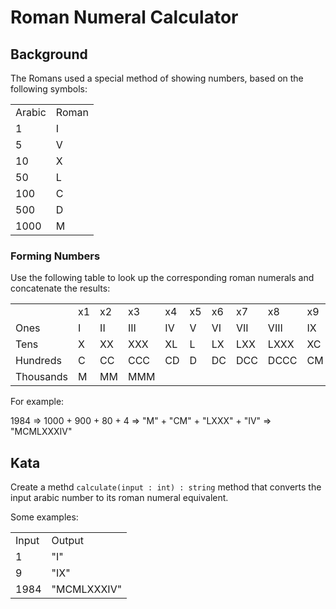 # Roman Numeral Calculator

## Background
The Romans used a special method of showing numbers, based on the following symbols:
 
 <table>
    <tr>
        <td>Arabic</td>
        <td>Roman</td>
    </tr>
    <tr>
        <td>1</td>
        <td>I</td>
    </tr>
    <tr>
        <td>5</td>
        <td>V</td>
    </tr>
    <tr>
        <td>10</td>
        <td>X</td>
    </tr>
    <tr>
        <td>50</td>
        <td>L</td>
    </tr>
    <tr>
        <td>100</td>
        <td>C</td>
    </tr>
    <tr>
        <td>500</td>
        <td>D</td>
    </tr>
    <tr>
        <td>1000</td>
        <td>M</td>
    </tr>
</table>

### Forming Numbers
Use the following table to look up the corresponding roman numerals and concatenate the results:

<table>
    <tr>
        <td width=75></td>
        <td width=50>x1</td>
        <td width=50>x2</td>
        <td width=50>x3</td>
        <td width=50>x4</td>
        <td width=50>x5</td>
        <td width=50>x6</td>
        <td width=50>x7</td>
        <td width=50>x8</td>
        <td width=50>x9</td>
    </tr>
    <tr>
        <td width=75>Ones</td>
        <td width=50>I</td>
        <td width=50>II</td>
        <td width=50>III</td>
        <td width=50>IV</td>
        <td width=50>V</td>
        <td width=50>VI</td>
        <td width=50>VII</td>
        <td width=50>VIII</td>
        <td width=50>IX</td>
    </tr>
    <tr>
        <td width=75>Tens</td>
        <td width=50>X</td>
        <td width=50>XX</td>
        <td width=50>XXX</td>
        <td width=50>XL</td>
        <td width=50>L</td>
        <td width=50>LX</td>
        <td width=50>LXX</td>
        <td width=50>LXXX</td>
        <td width=50>XC</td>
    </tr>
    <tr>
        <td width=75>Hundreds</td>
        <td width=50>C</td>
        <td width=50>CC</td>
        <td width=50>CCC</td>
        <td width=50>CD</td>
        <td width=50>D</td>
        <td width=50>DC</td>
        <td width=50>DCC</td>
        <td width=50>DCCC</td>
        <td width=50>CM</td>
    </tr>
    <tr>
        <td width=75>Thousands</td>
        <td width=50>M</td>
        <td width=50>MM</td>
        <td width=50>MMM</td>
        <td width=50></td>
        <td width=50></td>
        <td width=50></td>
        <td width=50></td>
        <td width=50></td>
        <td width=50></td>
    </tr>
</table>

For example:

1984 => 1000 + 900 + 80 + 4 => "M" + "CM" + "LXXX" + "IV" => "MCMLXXXIV"

## Kata
Create a methd `calculate(input : int) : string` method that converts the input arabic number to its roman numeral equivalent.

Some examples:

<table>
    <tr>
        <td>Input</td>
        <td>Output</td>
    </tr>
    <tr>
        <td>1</td>
        <td>"I"</td>
    </tr>
    <tr>
        <td>9</td>
        <td>"IX"</td>
    </tr>
    <tr>
        <td>1984</td>
        <td>"MCMLXXXIV"</td>
    </tr>
</table>